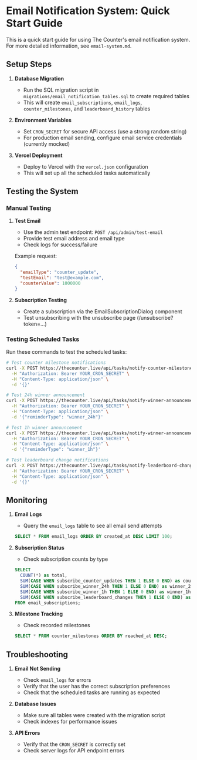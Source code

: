 # Email Notification System: Quick Start Guide

This is a quick start guide for using The Counter's email notification system. For more detailed information, see `email-system.md`.

## Setup Steps

1. **Database Migration**
   - Run the SQL migration script in `migrations/email_notification_tables.sql` to create required tables
   - This will create `email_subscriptions`, `email_logs`, `counter_milestones`, and `leaderboard_history` tables

2. **Environment Variables**
   - Set `CRON_SECRET` for secure API access (use a strong random string)
   - For production email sending, configure email service credentials (currently mocked)

3. **Vercel Deployment**
   - Deploy to Vercel with the `vercel.json` configuration
   - This will set up all the scheduled tasks automatically

## Testing the System

### Manual Testing

1. **Test Email**
   - Use the admin test endpoint: `POST /api/admin/test-email`
   - Provide test email address and email type
   - Check logs for success/failure

   Example request:
   ```json
   {
     "emailType": "counter_update",
     "testEmail": "test@example.com",
     "counterValue": 1000000
   }
   ```

2. **Subscription Testing**
   - Create a subscription via the EmailSubscriptionDialog component
   - Test unsubscribing with the unsubscribe page (/unsubscribe?token=...)

### Testing Scheduled Tasks

Run these commands to test the scheduled tasks:

```bash
# Test counter milestone notifications
curl -X POST https://thecounter.live/api/tasks/notify-counter-milestone \
  -H "Authorization: Bearer YOUR_CRON_SECRET" \
  -H "Content-Type: application/json" \
  -d '{}'

# Test 24h winner announcement
curl -X POST https://thecounter.live/api/tasks/notify-winner-announcement \
  -H "Authorization: Bearer YOUR_CRON_SECRET" \
  -H "Content-Type: application/json" \
  -d '{"reminderType": "winner_24h"}'

# Test 1h winner announcement
curl -X POST https://thecounter.live/api/tasks/notify-winner-announcement \
  -H "Authorization: Bearer YOUR_CRON_SECRET" \
  -H "Content-Type: application/json" \
  -d '{"reminderType": "winner_1h"}'

# Test leaderboard change notifications
curl -X POST https://thecounter.live/api/tasks/notify-leaderboard-change \
  -H "Authorization: Bearer YOUR_CRON_SECRET" \
  -H "Content-Type: application/json" \
  -d '{}'
```

## Monitoring

1. **Email Logs**
   - Query the `email_logs` table to see all email send attempts
   ```sql
   SELECT * FROM email_logs ORDER BY created_at DESC LIMIT 100;
   ```

2. **Subscription Status**
   - Check subscription counts by type
   ```sql
   SELECT 
     COUNT(*) as total,
     SUM(CASE WHEN subscribe_counter_updates THEN 1 ELSE 0 END) as counter_updates,
     SUM(CASE WHEN subscribe_winner_24h THEN 1 ELSE 0 END) as winner_24h,
     SUM(CASE WHEN subscribe_winner_1h THEN 1 ELSE 0 END) as winner_1h,
     SUM(CASE WHEN subscribe_leaderboard_changes THEN 1 ELSE 0 END) as leaderboard_changes
   FROM email_subscriptions;
   ```

3. **Milestone Tracking**
   - Check recorded milestones
   ```sql
   SELECT * FROM counter_milestones ORDER BY reached_at DESC;
   ```

## Troubleshooting

1. **Email Not Sending**
   - Check `email_logs` for errors
   - Verify that the user has the correct subscription preferences
   - Check that the scheduled tasks are running as expected

2. **Database Issues**
   - Make sure all tables were created with the migration script
   - Check indexes for performance issues

3. **API Errors**
   - Verify that the `CRON_SECRET` is correctly set
   - Check server logs for API endpoint errors 
